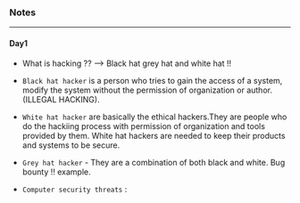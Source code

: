 ### Notes

---

#### Day1

* What is hacking ??
--> Black hat grey hat and white hat !!  
* `Black hat hacker` is a person who tries to gain the access of a system, modify the system without the permission of organization or author. (ILLEGAL HACKING).  
* `White hat hacker` are basically the ethical hackers.They are people who do the hackiing process with permission of organization and tools provided by them. White hat hackers are needed to keep their products and systems to be secure.
* `Grey hat hacker` - They are a combination of both black and white. Bug bounty !! example.

* `Computer security threats` : 
